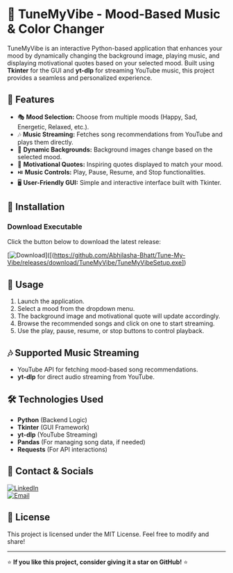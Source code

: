 # 🎵 TuneMyVibe - Mood-Based Music & Color Changer

TuneMyVibe is an interactive Python-based application that enhances your mood by dynamically changing the background image, playing music, and displaying motivational quotes based on your selected mood. Built using **Tkinter** for the GUI and **yt-dlp** for streaming YouTube music, this project provides a seamless and personalized experience.

## 🚀 Features
- 🎭 **Mood Selection:** Choose from multiple moods (Happy, Sad, Energetic, Relaxed, etc.).
- 🎶 **Music Streaming:** Fetches song recommendations from YouTube and plays them directly.
- 🌄 **Dynamic Backgrounds:** Background images change based on the selected mood.
- 📝 **Motivational Quotes:** Inspiring quotes displayed to match your mood.
- ⏯️ **Music Controls:** Play, Pause, Resume, and Stop functionalities.
- 🖥️ **User-Friendly GUI:** Simple and interactive interface built with Tkinter.

## 🔧 Installation

### **Download Executable**
Click the button below to download the latest release:

[![Download](https://img.shields.io/badge/Download-EXE-blue?style=for-the-badge)]([(https://github.com/Abhilasha-Bhatt/Tune-My-Vibe/releases/download/TuneMyVibe/TuneMyVibeSetup.exe])

## 📜 Usage
1. Launch the application.
2. Select a mood from the dropdown menu.
3. The background image and motivational quote will update accordingly.
4. Browse the recommended songs and click on one to start streaming.
5. Use the play, pause, resume, or stop buttons to control playback.

## 🎶 Supported Music Streaming
- YouTube API for fetching mood-based song recommendations.
- **yt-dlp** for direct audio streaming from YouTube.

## 🛠️ Technologies Used
- **Python** (Backend Logic)
- **Tkinter** (GUI Framework)
- **yt-dlp** (YouTube Streaming)
- **Pandas** (For managing song data, if needed)
- **Requests** (For API interactions)

## 📩 Contact & Socials
[![LinkedIn](https://img.shields.io/badge/LinkedIn-Connect-blue?style=for-the-badge)](https://www.linkedin.com/in/yourprofile)  
[![Email](https://img.shields.io/badge/Email-Contact-red?style=for-the-badge)](mailto:yourmail@example.com)

## 📝 License
This project is licensed under the MIT License. Feel free to modify and share!

---
⭐ **If you like this project, consider giving it a star on GitHub!** ⭐

